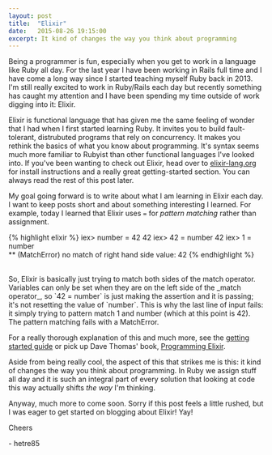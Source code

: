 ```yaml
---
layout: post
title:  "Elixir"
date:   2015-08-26 19:15:00
excerpt: It kind of changes the way you think about programming
---
```


Being a programmer is fun, especially when you get to work in a language like Ruby all day. For the last year I have been working in Rails full time and I have come a long way since I started teaching myself Ruby back in 2013. I'm still really excited to work in Ruby/Rails each day but recently something has caught my attention and I have been spending my time outside of work digging into it: Elixir.

Elixir is functional language that has given me the same feeling of wonder that I had when I first started learning Ruby. It invites you to build fault-tolerant, distrubuted programs that rely on concurrency. It makes you rethink the basics of what you know about programming. It's syntax seems much more familiar to Rubyist than other functional languages I've looked into. If you've been wanting to check out Elixir, head over to  [elixir-lang.org](http://elixir-lang.org) for install instructions and a really great getting-started section. You can always read the rest of this post later.

My goal going forward is to write about what I am learning in Elixir each day. I want to keep posts short and about something interesting I learned. For example, today I learned that Elixir uses `=` for _pattern matching_ rather than assignment.

{% highlight elixir %}
iex> number = 42
42
iex> 42 = number 
42
iex> 1 = number                
** (MatchError) no match of right hand side value: 42
{% endhighlight %}


<br>
So, Elixir is basically just trying to match both sides of the match operator. Variables can only be set when they are on the left side of the _match operator_, so `42 = number` is just making the assertion and it is passing; it's not resetting the value of `number`. This is why the last line of input fails: it simply trying to pattern match 1 and number (which at this point is 42). The pattern matching fails with a MatchError.

For a really thorough explanation of this and much more, see the [getting started guide](http://elixir-lang.org/getting-started/pattern-matching.html) or pick up Dave Thomas' book, [Programming Elixir](https://pragprog.com/book/elixir/programming-elixir).

Aside from being really cool, the aspect of this that strikes me is this: it kind of changes the way you think about programming. In Ruby we assign stuff all day and it is such an integral part of every solution that looking at code this way actually shifts _the way_ I'm thinking.

Anyway, much more to come soon. Sorry if this post feels a little rushed, but I was eager to get started on blogging about Elixir! Yay!

Cheers

\- hetre85